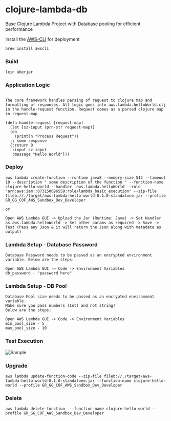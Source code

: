 # clojure-lambda-db
Base Clojure Lambda Project with Database pooling for efficient performance


Install the [AWS-CLI](https://aws.amazon.com/cli) for deployment

```
brew install awscli
```

### Build

```
lein uberjar
```

### Application Logic
```

The core framework handles parsing of request to clojure map and formatting of responses. All logic goes into aws.lambda.helloWorld.clj in the handle-request function. Request comes as a parsed clojure map in request-map

(defn handle-request [request-map]
  (let [sz-input (prn-str request-map)]
  (do
    (println "Process Request"))
  ;; some response
  {:return 0
   :input sz-input
   :message "Hello World"}))
```

### Deploy

```
aws lambda create-function --runtime java8 --memory-size 512 --timeout 10 --description " some description of the function " --function-name clojure-hello-world --handler  aws.lambda.helloWorld --role "arn:aws:iam::873150696559:role/lambda_basic_execution" --zip-file fileb://./target/aws-lambda-hello-world-0.1.0-standalone.jar --profile GR_GG_COF_AWS_Sandbox_Dev_Developer

or

Open AWS Lambda GUI -> Upload the Jar (Runtime: Java) -> Set Handler as aws.lambda.helloWorld -> Set other params as required -> Save -> Test (Pass any Json & it will return the Json along with metadata as output)
```

### Lambda Setup - Database Password

```
Database Password needs to be passed as an encrypted environment variable. Below are the steps:

Open AWS Lambda GUI -> Code -> Environment Variables
db_password - "password here"

```

### Lambda Setup - DB Pool

```
Database Pool size needs to be passed as an encrypted environment variable.
Make sure you pass numbers (Int) and not string!
Below are the steps:

Open AWS Lambda GUI -> Code -> Environment Variables
min_pool_size - 5
max_pool_size - 10

```


### Test Execution

![Sample](doc/screenshot.png)


### Upgrade

```
aws lambda update-function-code --zip-file fileb://./target/aws-lambda-hello-world-0.1.0-standalone.jar --function-name clojure-hello-world --profile GR_GG_COF_AWS_Sandbox_Dev_Developer
```


### Delete

```
aws lambda delete-function  --function-name clojure-hello-world --profile GR_GG_COF_AWS_Sandbox_Dev_Developer
```

